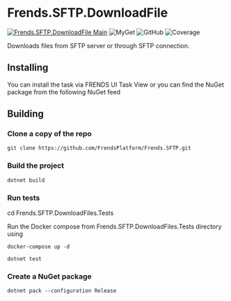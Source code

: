 # Frends.SFTP.DownloadFile

[![Frends.SFTP.DownloadFile Main](https://github.com/FrendsPlatform/Frends.SFTP/actions/workflows/DownloadFiles_build_and_test_on_main.yml/badge.svg)](https://github.com/FrendsPlatform/Frends.SFTP/actions/workflows/DownloadFiles_build_and_test_on_main.yml)
![MyGet](https://img.shields.io/myget/frends-tasks/v/Frends.SFTP.DownloadFiles?label=NuGet)
![GitHub](https://img.shields.io/github/license/FrendsPlatform/Frends.SFTP?label=License)
![Coverage](https://app-github-custom-badges.azurewebsites.net/Badge?key=FrendsPlatform/Frends.SFTP/Frends.SFTP.DownloadFiles|main)

Downloads files from SFTP server or through SFTP connection.

## Installing

You can install the task via FRENDS UI Task View or you can find the NuGet package from the following NuGet feed

## Building

### Clone a copy of the repo

`git clone https://github.com/FrendsPlatform/Frends.SFTP.git`

### Build the project

`dotnet build`

### Run tests

cd Frends.SFTP.DownloadFiles.Tests

Run the Docker compose from Frends.SFTP.DownloadFiles.Tests directory using

`docker-compose up -d`

`dotnet test`

### Create a NuGet package

`dotnet pack --configuration Release`

